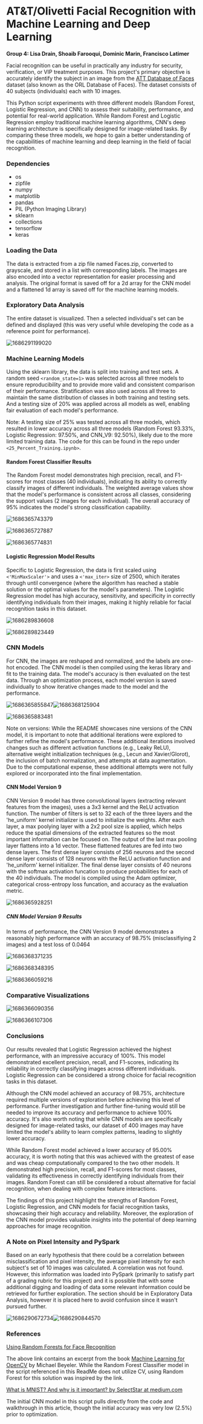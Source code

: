 # AT&T/Olivetti Facial Recognition with Machine Learning and Deep Learning

**Group 4: Lisa Drain, Shoaib Farooqui, Dominic Marin, Francisco Latimer**

Facial recognition can be useful in practically any industry for security, verification, or VIP treatment purposes. This project's primary objective is accurately identify the subject in an image from the [ATT Database of Faces](https://www.kaggle.com/datasets/kasikrit/att-database-of-faces) dataset (also known as the ORL Database of Faces). The dataset consists of 40 subjects (individuals) each with 10 images.

This Python script experiments with three different models (Random Forest, Logistic Regression, and CNN) to assess their suitability, performance, and potential for real-world application. While Random Forest and Logistic Regression employ traditional machine learning algorithms, CNN's deep learning architecture is specifically designed for image-related tasks. By comparing these three models, we hope to gain a better understanding of the capabilities of machine learning and deep learning in the field of facial recognition.

### Dependencies

* os
* zipfile
* numpy
* matplotlib
* pandas
* PIL (Python Imaging Library)
* sklearn
* collections
* tensorflow
* keras

### Loading the Data

The data is extracted from a zip file named Faces.zip, converted to grayscale, and stored in a list with corresponding labels. The images are also encoded into a vector representation for easier processing and analysis. The original format is saved off for a 2d array for the CNN model and a flattened 1d array is saved off for the machine learning models.

### Exploratory Data Analysis

The entire dataset is visualized. Then a selected individual's set can be defined and displayed (this was very useful while developing the code as a reference point for performance). 

![1686291199020](image/README/1686291199020.png)

### Machine Learning Models

Using the sklearn library, the data is split into training and test sets. A random seed `<random_state=1>` was selected across all three models to ensure reproducibility and to provide more valid and consistent comparison of their performance. Stratification was also used across all three to maintain the same distribution of classes in both training and testing sets. And a testing size of 20% was applied across all models as well, enabling fair evaluation of each model's performance. 

Note: A testing size of 25% was tested across all three models, which resulted in lower accuracy across all three models (Random Forest 93.33%, Logistic Regression: 97.50%, and CNN_V9: 92.50%), likely due to the more limited training data. The code for this can be found in the repo under `<25_Percent_Training.ipynb>`.

#### Random Forest Classifier Results

The Random Forest model demonstrates high precision, recall, and F1-scores for most classes (40 individuals), indicating its ability to correctly classify images of different individuals. The weighted average values show that the model's performance is consistent across all classes, considering the support values (2 images for each individual). The overall accuracy of 95% indicates the model's strong classification capability.

![1686365743379](image/README/1686365743379.png)

![1686365727887](image/README/1686365727887.png)

![1686365774831](image/README/1686365774831.png)

#### Logistic Regression Model Results

Specific to Logistic Regression, the data is first scaled using `<'MinMaxScaler'>` and uses a `<'max_iter>` size of 2500, which iterates through until convergence (where the algorithm has reached a stable solution or the optimal values for the model's parameters). The Logistic Regression model has high accuracy, sensitivity, and specificity in correctly identifying individuals from their images, making it highly reliable for facial recognition tasks in this dataset.

![1686289836608](image/README/1686289836608.png)

![1686289823449](image/README/1686289823449.png)

### CNN Models

For CNN, the images are reshaped and normalized, and the labels are one-hot encoded. The CNN model is then compiled using the keras library and fit to the training data. The model's accuracy is then evaluated on the test data. Through an optimization process, each model version is saved individually to show iterative changes made to the model and the performance.

![1686365855847](image/README/1686365855847.png)![1686368125904](image/README/1686368125904.png)

![1686365883481](image/README/1686365883481.png)

Note on versions: While the README showcases nine versions of the CNN model, it is important to note that additional iterations were explored to further refine the model's performance. These additional iterations involved changes such as different activation functions (e.g., Leaky ReLU), alternative weight initialization techniques (e.g., Lecun and Xavier/Glorot), the inclusion of batch normalization, and attempts at data augmentation. Due to the computational expense, these additional attempts were not fully explored or incorporated into the final implementation.

#### CNN Model Version 9 

CNN Version 9 model has three convolutional layers (extracting relevant features from the images), uses a 3x3 kernel and the ReLU activation function. The number of filters is set to 32 each of the three layers and the 'he_uniform' kernel initializer is used to initialize the weights. After each layer, a max poolying layer with a 2x2 pool size is applied, which helps reduce the spatial dimensions of the extracted features so the most important information can be focused on. The output of the last max pooling layer flattens into a 1d vector. These flattened features are fed into two dense layers. The first dense layer consists of 256 neurons and the second dense layer consists of 128 neurons with the ReLU activation function and 'he_uniform' kernel initializer. The final dense layer consists of 40 neurons with the softmax activation funcation to produce probabilities for each of the 40 individuals. The model is compiled using the Adam optimizer, categorical cross-entropy loss funcation, and accuracy as the evaluation metric.

![1686365928251](image/README/1686365928251.png)

##### CNN Model Version 9 Results

In terms of performance, the CNN Version 9 model demonstrates a reasonably high performance with an accuracy of 98.75% (misclassifiying 2 images) and a test loss of 0.0464

![1686368371235](image/README/1686368371235.png)

![1686368348395](image/README/1686368348395.png)

![1686366059216](image/README/1686366059216.png)

### Comparative Visualizations

![1686366090356](image/README/1686366090356.png)

![1686366107306](image/README/1686366107306.png)

### Conclusions

Our results revealed that Logistic Regression achieved the highest performance, with an impressive accuracy of 100%. This model demonstrated excellent precision, recall, and F1-scores, indicating its reliability in correctly classifying images across different individuals. Logistic Regression can be considered a strong choice for facial recognition tasks in this dataset.

Although the CNN model achieved an accuracy of 98.75%, architecture required multiple versions of exploration before achieving this level of performance. Further investigation and further fine-tuning would still be needed to improve its accuracy and performance to achieve 100% accuracy. It's also worth noting that while CNN models are specifically designed for image-related tasks, our dataset of 400 images may have limited the model's ability to learn complex patterns, leading to slightly lower accuracy.

While Random Forest model achieved a lower accuracy of 95.00% accuracy, it is worth noting that this was achieved with the greatest of ease and was cheap computationally compared to the two other models. It demonstrated high precision, recall, and F1-scores for most classes, validating its effectiveness in correctly identifying individuals from their images. Random Forest can still be considered a robust alternative for facial recognition, when dealing with complex feature interactions.

The findings of this project highlight the strengths of Random Forest, Logistic Regression, and CNN models for facial recognition tasks, showcasing their high accuracy and reliability. Moreover, the exploration of the CNN model provides valuable insights into the potential of deep learning approaches for image recognition.

### A Note on Pixel Intensity and PySpark

Based on an early hypothesis that there could be a correlation between misclassification and pixel intensity, the average pixel intensity for each subject's set of 10 images was calculated. A correlation was not found. However, this information was loaded into PySpark (primarily to satisfy part of a grading rubric for this project) and it is possible that with some additional digging and loading of data some relevant information could be retrieved for further exploration. The section should be in Exploratory Data Analysis, however it is placed here to avoid confusion since it wasn't pursued further. 

![1686290672734](image/README/1686290672734.png)![1686290844570](image/README/1686290844570.png)

### References

[Using Random Forests for Face Recognition](https://notebook.community/mbeyeler/opencv-machine-learning/notebooks/10.03-Using-Random-Forests-for-Face-Recognition)

The above link contains an excerpt from the book [Machine Learning for OpenCV](https://www.packtpub.com/big-data-and-business-intelligence/machine-learning-opencv) by Michael Beyeler. While the Random Forest Classifier model in the script referenced in this ReadMe does not utilize CV, using Random Forest for this solution was inspired by the link.

[What is MNIST? And why is it important? by SelectStar at medium.com](https://selectstar-ai.medium.com/what-is-mnist-and-why-is-it-important-e9a269edbad5)

The initial CNN model in this script pulls directly from the code and walkthrough in this article, though the initial accuracy was very low (2.5%) prior to optimization.
